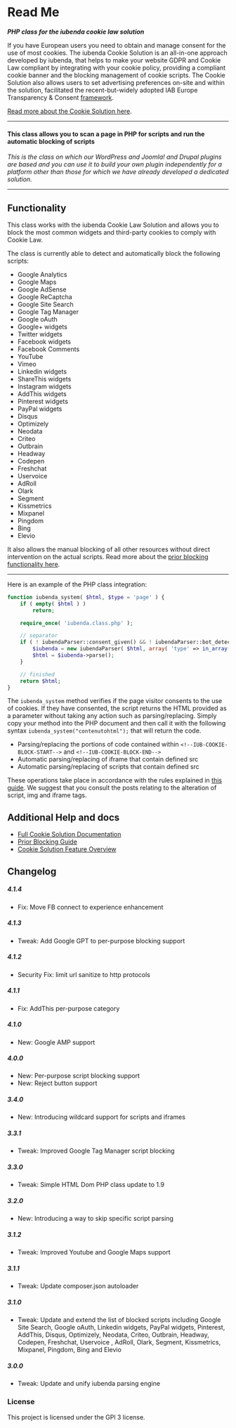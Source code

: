 # Read Me

***PHP class for the iubenda cookie law solution***

If you have European users you need to obtain and manage consent for the use of most cookies.
The iubenda Cookie Solution is an all-in-one approach developed by iubenda, that helps to make your website GDPR and Cookie Law compliant by integrating with your cookie policy, providing a compliant cookie banner and the blocking management of cookie scripts. The Cookie Solution also allows users to set advertising preferences on-site and within the solution, facilitated the recent-but-widely adopted IAB Europe Transparency & Consent [framework](https://www.iubenda.com/en/help/7440#aboutIAB).

[Read more about the Cookie Solution here](https://www.iubenda.com/en/features#cookie-solution).

* * *
#### This class allows you to scan a page in PHP for scripts and run the automatic blocking of scripts

*This is the class on which our WordPress and Joomla! and Drupal plugins are based and you can use it to build your own plugin independently for a platform other than those for which we have already developed a dedicated solution.*

* * *

## Functionality

This class works with the iubenda Cookie Law Solution and allows you to block the most common widgets and third-party cookies to comply with Cookie Law.

The class is currently able to detect and automatically block the following scripts:

* Google Analytics
* Google Maps
* Google AdSense
* Google ReCaptcha
* Google Site Search
* Google Tag Manager
* Google oAuth
* Google+ widgets
* Twitter widgets
* Facebook widgets
* Facebook Comments
* YouTube
* Vimeo
* Linkedin widgets
* ShareThis widgets
* Instagram widgets
* AddThis widgets
* Pinterest widgets
* PayPal widgets
* Disqus
* Optimizely
* Neodata
* Criteo
* Outbrain
* Headway
* Codepen
* Freshchat
* Uservoice
* AdRoll
* Olark
* Segment
* Kissmetrics
* Mixpanel
* Pingdom
* Bing
* Elevio


It also allows the manual blocking of all other resources without direct intervention on the actual scripts. Read more about the [prior blocking functionality here](https://www.iubenda.com/en/help/1229-cookie-law-solution-preventing-code-execution-that-could-install-cookies).

* * *

Here is an example of the PHP class integration:
```php
function iubenda_system( $html, $type = 'page' ) {
	if ( empty( $html ) )
		return;

	require_once( 'iubenda.class.php' );

	// separator
	if ( ! iubendaParser::consent_given() && ! iubendaParser::bot_detected() ) {
		$iubenda = new iubendaParser( $html, array( 'type' => in_array( $type, array( 'page', 'faster' ), true ) ? $type : 'page' ) );
		$html = $iubenda->parse();
	}

	// finished
	return $html;
}
```

The `iubenda_system` method verifies if the page visitor consents to the use of cookies. If they have consented, the script returns the HTML provided as a parameter without taking any action such as parsing/replacing.
Simply copy your method into the PHP document and then call it with the following syntax `iubenda_system("contenutohtml");` that will return the code.

* Parsing/replacing the portions of code contained within `<!--IUB-COOKIE-BLOCK-START-->` and `<!--IUB-COOKIE-BLOCK-END-->`
* Automatic parsing/replacing of iframe that contain defined src
* Automatic parsing/replacing of scripts that contain defined src

These operations take place in accordance with the rules explained in [this guide](https://www.iubenda.com/en/help/posts/1229). We suggest that you consult the posts relating to the alteration of script, img and iframe tags.

## Additional Help and docs

* [Full Cookie Solution Documentation](https://www.iubenda.com/en/help/1205-technical-documentation-for-the-cookie-law-solution-banner-cookie-policy-and-consent-management)
* [Prior Blocking Guide](https://www.iubenda.com/en/help/1229-cookie-law-solution-preventing-code-execution-that-could-install-cookies)
* [Cookie Solution Feature Overview](https://www.iubenda.com/en/features#cookie-solution)

## Changelog

##### 4.1.4
* Fix: Move FB connect to experience enhancement

##### 4.1.3
* Tweak: Add Google GPT to per-purpose blocking support

##### 4.1.2
* Security Fix: limit url sanitize to http protocols

##### 4.1.1
* Fix: AddThis per-purpose category

##### 4.1.0
* New: Google AMP support

##### 4.0.0
* New: Per-purpose script blocking support
* New: Reject button support

##### 3.4.0
* New: Introducing wildcard support for scripts and iframes

##### 3.3.1
* Tweak: Improved Google Tag Manager script blocking

##### 3.3.0
* Tweak: Simple HTML Dom PHP class update to 1.9

##### 3.2.0
* New: Introducing a way to skip specific script parsing

##### 3.1.2
* Tweak: Improved Youtube and Google Maps support

##### 3.1.1
* Tweak: Update composer.json autoloader

##### 3.1.0
* Tweak: Update and extend the list of blocked scripts including Google Site Search, Google oAuth, Linkedin widgets, PayPal widgets, Pinterest, AddThis, Disqus, Optimizely, Neodata, Criteo, Outbrain, Headway, Codepen, Freshchat, Uservoice
, AdRoll, Olark, Segment, Kissmetrics, Mixpanel, Pingdom, Bing and Elevio

##### 3.0.0
* Tweak: Update and unify iubenda parsing engine

### License

This project is licensed under the GPl 3 license.
